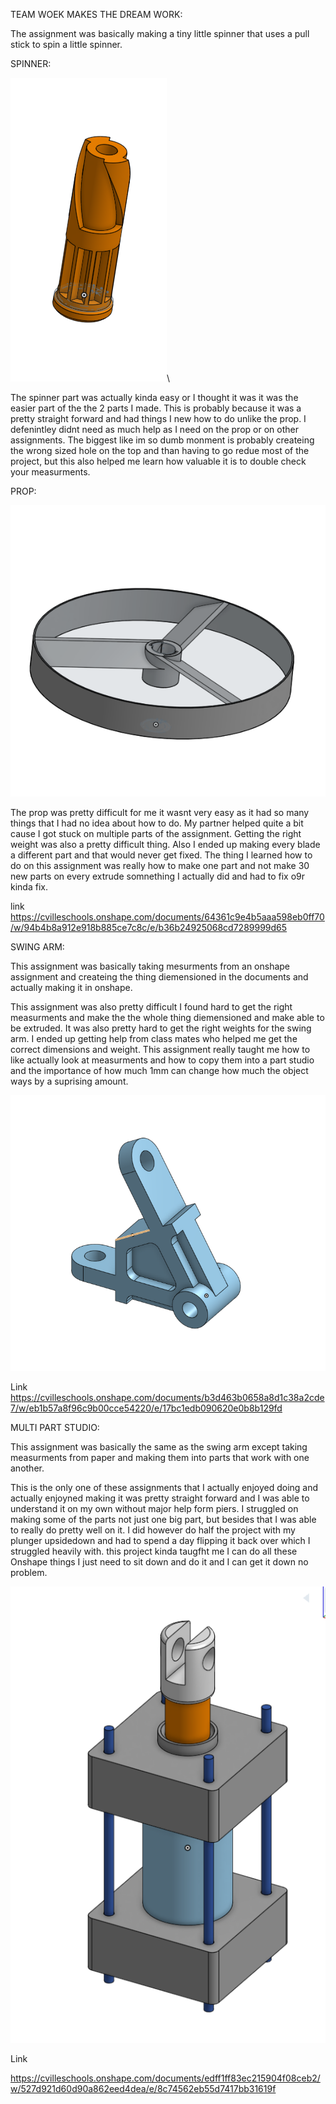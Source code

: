 
TEAM WOEK MAKES THE DREAM WORK:

The assignment was basically making a tiny little spinner that uses a pull stick to spin a little spinner.

SPINNER:

![name](https://github.com/Ncrawfo72/Onshape/blob/master/Media/Screenshot%202022-10-24%20154241.png)\

The spinner part was actually kinda easy or I thought it was it was the easier part of the the 2 parts I made. This is probably because it was a pretty straight forward and had things I new how to do unlike the prop. I defenintley didnt need as much help as I need on the prop or on other assignments. The biggest like im so dumb monment is probably createing the wrong sized hole on the top and than having to go redue most of the project, but this also helped me learn how valuable it is to double check your measurments.


PROP:

![name](https://github.com/Ncrawfo72/Onshape/blob/master/Media/Screenshot%202022-10-24%20154138.png)

The prop was pretty difficult for me it wasnt very easy as it had so many things that I had no idea about how to do. My partner helped quite a bit cause I got stuck on multiple parts of the assignment. Getting the right weight was also a pretty difficult thing. Also I ended up making every blade a different part and that would never get fixed. The thing I learned how to do on this assignment was really how to make one part and not make 30 new parts on every extrude somnething I actually did and had to fix o9r kinda fix.

link
https://cvilleschools.onshape.com/documents/64361c9e4b5aaa598eb0ff70/w/94b4b8a912e918b885ce7c8c/e/b36b24925068cd7289999d65











SWING ARM:

This assignment was basically taking mesurments from an onshape assignment and createing the thing diemensioned in the documents and actually making it in onshape.

This assignment was also pretty difficult I found hard to get the right measurments and make the the whole thing diemensioned and make able to be extruded. It was also pretty hard to get the right weights for the swing arm. I ended up getting help from class mates who helped me get the correct dimensions and weight. This assignment really taught me how to like actually look at measurments and how to copy them into a part studio and the importance of how much 1mm can change how much the object ways by a suprising amount.

![name](https://github.com/Ncrawfo72/Onshape/blob/master/Media/Screenshot%202022-10-14%20153254.png)

Link
https://cvilleschools.onshape.com/documents/b3d463b0658a8d1c38a2cde7/w/eb1b57a8f96c9b00cce54220/e/17bc1edb090620e0b8b129fd









MULTI PART STUDIO:

This assignment was basically the same as the swing arm except taking measurments from paper and making them into parts that work with one another.

This is the only one of these assignments that I actually enjoyed doing and actually enjoyned making it was pretty straight forward and I was able to understand it on my own without major help form piers. I struggled on making some of the parts not just one big part, but besides that I was able to really do pretty well on it. I did however do half the project with my plunger upsidedown and had to spend a day flipping it back over which I struggled heavily with. this project kinda taugfht me I can do all these Onshape things I just need to sit down and do it and I can get it down no problem.

![name](https://github.com/Ncrawfo72/Onshape/blob/master/Media/Screenshot%202022-10-20%20150929.png)

Link

https://cvilleschools.onshape.com/documents/edff1ff83ec215904f08ceb2/w/527d921d60d90a862eed4dea/e/8c74562eb55d7417bb31619f
